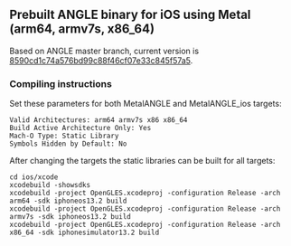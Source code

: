 ## Prebuilt ANGLE binary for iOS using Metal (arm64, armv7s, x86_64)

Based on ANGLE master branch, current version is [8590cd1c74a576bd99c88f46cf07e33c845f57a5](https://github.com/kakashidinho/metalangle/).

### Compiling instructions

Set these parameters for both MetalANGLE and MetalANGLE_ios targets:

```
Valid Architectures: arm64 armv7s x86 x86_64
Build Active Architecture Only: Yes
Mach-O Type: Static Library
Symbols Hidden by Default: No
```

After changing the targets the static libraries can be built for all targets:

```
cd ios/xcode
xcodebuild -showsdks
xcodebuild -project OpenGLES.xcodeproj -configuration Release -arch arm64 -sdk iphoneos13.2 build
xcodebuild -project OpenGLES.xcodeproj -configuration Release -arch armv7s -sdk iphoneos13.2 build
xcodebuild -project OpenGLES.xcodeproj -configuration Release -arch x86_64 -sdk iphonesimulator13.2 build
```
